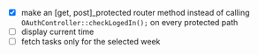-   [x] make an [get, post]_protected router method instead of calling `OAuthController::checkLogedIn();` on every protected path
-   [ ] display current time
-   [ ] fetch tasks only for the selected week
